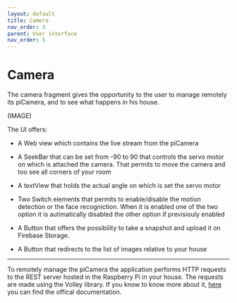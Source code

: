 ```yaml
---
layout: default
title: Camera
nav_order: 3
parent: User interface
nav_order: 5
---
```

#  Camera

The camera fragment gives the opportunity to the user to manage remotely its piCamera, and to see what happens in his house.

(IMAGE)

The UI offers:

* A Web view which contains the live stream from the piCamera

* A SeekBar that can be set from -90 to 90 that controls the servo motor on which is attached the camera. That permits to move the camera and too see all corners of your room
* A textView that holds the actual angle on which is set the servo motor
* Two Switch elements that permits to enable/disable the motion detection or the face recogniction. When it is enabled one of the two option it is autimatically disabled the other option if previsiouly enabled
* A Button that offers the possibility to take a snapshot and upload it on Firebase Storage.
* A Button that redirects to the list of images relative to your house

---

To remotely manage the piCamera the application performs HTTP requests to the REST server hosted in the Raspberry Pi in your house.
The requests are made using the Volley library. If you know to know more about it, [here](https://developer.android.com/training/volley) you can find the offical documentation.

